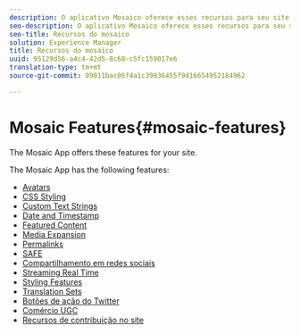 ```yaml
---
description: O aplicativo Mosaico oferece esses recursos para seu site.
seo-description: O aplicativo Mosaico oferece esses recursos para seu site.
seo-title: Recursos do mosaico
solution: Experience Manager
title: Recursos do mosaico
uuid: 95129d56-a4c4-42d5-8c68-c5fc159017e6
translation-type: tm+mt
source-git-commit: 09011bac06f4a1c39836455f9d16654952184962

---
```



# Mosaic Features{#mosaic-features}

The Mosaic App offers these features for your site.



The Mosaic App has the following features:

* [Avatars](/help/using/c-features-livefyre/c-styling-features/c-avatars.md#c_avatars)
* [CSS Styling](/help/using/c-features-livefyre/c-styling-features/c-css-styling-branding.md#c_css_styling_branding)
* [Custom Text Strings](/help/using/c-features-livefyre/c-custom-text-strings.md#c_custom_text_strings)
* [Date and Timestamp](/help/using/c-features-livefyre/c-styling-features/c-date-and-timestamp.md#c_date_and_timestamp)
* [Featured Content](/help/using/c-features-livefyre/c-content-collection-tags/c-featured-content.md#c_featured_content)
* [Media Expansion](/help/using/c-features-livefyre/c-enagement-features.md#section_pmq_ycm_d1b)
* [Permalinks](/help/using/c-features-livefyre/c-content-collection-tags/c-permalinks.md#c_permalinks)
* [SAFE](/help/using/c-features-livefyre/c-about-moderation/c-moderation.md#c_moderation)
* [Compartilhamento em redes sociais](/help/using/c-features-livefyre/c-social-sharing/c-social-sharing.md#c_social_sharing)
* [Streaming Real Time](/help/using/c-features-livefyre/c-content-behavior-features/c-content-behavior-features.md#section_emd_syl_d1b)
* [Styling Features](/help/using/c-features-livefyre/c-styling-features/c-styling-features.md#c_styling_features)
* [Translation Sets](/help/using/c-settings-other/c-translation-sets/c-translation-sets.md#c_translation_sets)
* [Botões de ação do Twitter](/help/using/c-features-livefyre/c-enagement-features.md#section_uzm_ldm_d1b)
* [Comércio UGC](/help/using/c-features-livefyre/c-ugc-commerce.md#c_ugc_commerce)
* [Recursos de contribuição no site](/help/using/c-features-livefyre/c-on-site-contribution-features.md#section_vzs_t2s_d1b)

